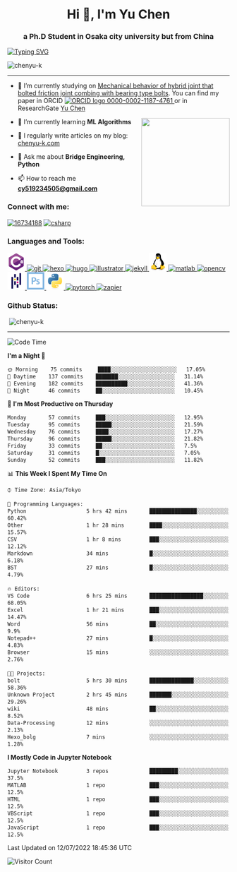<h1 align="center">Hi 👋, I'm Yu Chen 
</h1> 
<h3 align="center">a Ph.D Student in Osaka city university but from China</h3>


[![Typing SVG](https://readme-typing-svg.herokuapp.com?color=E536F7&vCenter=true&lines=Nice+to+meet+you+~~~;I'm+gonna+crash+out+%F0%9F%92%A4)](https://git.io/typing-svg)
<p align="left"> <img src="https://komarev.com/ghpvc/?username=chenyu-k&label=Profile%20views&color=0e75b6&style=flat&color=ff69b4" alt="chenyu-k" /> </p>

---

- 🔭 I’m currently studying on [Mechanical behavior of hybrid joint that bolted friction joint combing with bearing type bolts](https://www.researchgate.net/profile/Yu-Chen-505).  You can find my paper in ORCID <a href="https://orcid.org/0000-0002-1187-4761"> <img alt="ORCID logo" src="https://info.orcid.org/wp-content/uploads/2019/11/orcid_16x16.png" width="16" height="16" /> 0000-0002-1187-4761 </a> or in ResearchGate [Yu Chen](https://www.researchgate.net/profile/Yu-Chen-505)

<img align="right" width="200" height="200" src="https://raw.githubusercontent.com/ChenYu-K/ChenYu-K/main/charts/raining-pixel.gif">
     
- 🌱 I’m currently learning **ML Algorithms**

- 📝 I regularly write articles on my blog: [chenyu-k.com](chenyu-k.com) 
- 💬 Ask me about **Bridge Engineering, Python**

- 📫 How to reach me **cy519234505@gmail.com**


<h3 align="left">Connect with me:</h3>
<p align="left">
<a href="https://stackoverflow.com/users/16734188" target="blank"><img align="center" src="https://raw.githubusercontent.com/rahuldkjain/github-profile-readme-generator/master/src/images/icons/Social/stack-overflow.svg" alt="16734188" height="30" width="40" /></a>
<a href="https://www.researchgate.net/profile/Yu-Chen-505" target="_blank" rel="noreferrer"> <img align="center" src="https://raw.githubusercontent.com/ChenYu-K/ChenYu-K/main/charts/researchgate.svg" alt="csharp" width="35" height="35"/> </a>
</p>



<h3 align="left">Languages and Tools:</h3>
<p align="left"> <a href="https://www.w3schools.com/cs/" target="_blank" rel="noreferrer"> <img src="https://raw.githubusercontent.com/devicons/devicon/master/icons/csharp/csharp-original.svg" alt="csharp" width="40" height="40"/> </a> <a href="https://git-scm.com/" target="_blank" rel="noreferrer"> <img src="https://www.vectorlogo.zone/logos/git-scm/git-scm-icon.svg" alt="git" width="40" height="40"/> </a> <a href="hexo.io/" target="_blank" rel="noreferrer"> <img src="https://www.vectorlogo.zone/logos/hexoio/hexoio-icon.svg" alt="hexo" width="40" height="40"/> </a> <a href="https://gohugo.io/" target="_blank" rel="noreferrer"> <img src="https://api.iconify.design/logos-hugo.svg" alt="hugo" width="40" height="40"/> </a> <a href="https://www.adobe.com/in/products/illustrator.html" target="_blank" rel="noreferrer"> <img src="https://www.vectorlogo.zone/logos/adobe_illustrator/adobe_illustrator-icon.svg" alt="illustrator" width="40" height="40"/> </a> <a href="https://jekyllrb.com/" target="_blank" rel="noreferrer"> <img src="https://www.vectorlogo.zone/logos/jekyllrb/jekyllrb-icon.svg" alt="jekyll" width="40" height="40"/> </a> <a href="https://www.linux.org/" target="_blank" rel="noreferrer"> <img src="https://raw.githubusercontent.com/devicons/devicon/master/icons/linux/linux-original.svg" alt="linux" width="40" height="40"/> </a> <a href="https://www.mathworks.com/" target="_blank" rel="noreferrer"> <img src="https://upload.wikimedia.org/wikipedia/commons/2/21/Matlab_Logo.png" alt="matlab" width="40" height="40"/> </a> <a href="https://opencv.org/" target="_blank" rel="noreferrer"> <img src="https://www.vectorlogo.zone/logos/opencv/opencv-icon.svg" alt="opencv" width="40" height="40"/> </a> <a href="https://pandas.pydata.org/" target="_blank" rel="noreferrer"> <img src="https://raw.githubusercontent.com/devicons/devicon/2ae2a900d2f041da66e950e4d48052658d850630/icons/pandas/pandas-original.svg" alt="pandas" width="40" height="40"/> </a> <a href="https://www.photoshop.com/en" target="_blank" rel="noreferrer"> <img src="https://raw.githubusercontent.com/devicons/devicon/master/icons/photoshop/photoshop-line.svg" alt="photoshop" width="40" height="40"/> </a> <a href="https://www.python.org" target="_blank" rel="noreferrer"> <img src="https://raw.githubusercontent.com/devicons/devicon/master/icons/python/python-original.svg" alt="python" width="40" height="40"/> </a> <a href="https://pytorch.org/" target="_blank" rel="noreferrer"> <img src="https://www.vectorlogo.zone/logos/pytorch/pytorch-icon.svg" alt="pytorch" width="40" height="40"/> </a> <a href="https://zapier.com" target="_blank" rel="noreferrer"> <img src="https://www.vectorlogo.zone/logos/zapier/zapier-icon.svg" alt="zapier" width="40" height="40"/> </a> </p>

<h3 align="left">Github Status:</h3>
<p>&nbsp;<img align="center" src="https://github-readme-stats.vercel.app/api?username=chenyu-k&show_icons=true&locale=en&theme=radical" alt="chenyu-k" /></p>

---

<!--START_SECTION:waka-->
![Code Time](http://img.shields.io/badge/Code%20Time-33%20hrs%206%20mins-blue)

**I'm a Night 🦉** 

```text
🌞 Morning    75 commits     ████░░░░░░░░░░░░░░░░░░░░░   17.05% 
🌆 Daytime    137 commits    ███████░░░░░░░░░░░░░░░░░░   31.14% 
🌃 Evening    182 commits    ██████████░░░░░░░░░░░░░░░   41.36% 
🌙 Night      46 commits     ██░░░░░░░░░░░░░░░░░░░░░░░   10.45%

```
📅 **I'm Most Productive on Thursday** 

```text
Monday       57 commits     ███░░░░░░░░░░░░░░░░░░░░░░   12.95% 
Tuesday      95 commits     █████░░░░░░░░░░░░░░░░░░░░   21.59% 
Wednesday    76 commits     ████░░░░░░░░░░░░░░░░░░░░░   17.27% 
Thursday     96 commits     █████░░░░░░░░░░░░░░░░░░░░   21.82% 
Friday       33 commits     ██░░░░░░░░░░░░░░░░░░░░░░░   7.5% 
Saturday     31 commits     █░░░░░░░░░░░░░░░░░░░░░░░░   7.05% 
Sunday       52 commits     ███░░░░░░░░░░░░░░░░░░░░░░   11.82%

```


📊 **This Week I Spent My Time On** 

```text
⌚︎ Time Zone: Asia/Tokyo

💬 Programming Languages: 
Python                   5 hrs 42 mins       ███████████████░░░░░░░░░░   60.42% 
Other                    1 hr 28 mins        ████░░░░░░░░░░░░░░░░░░░░░   15.57% 
CSV                      1 hr 8 mins         ███░░░░░░░░░░░░░░░░░░░░░░   12.12% 
Markdown                 34 mins             █░░░░░░░░░░░░░░░░░░░░░░░░   6.18% 
BST                      27 mins             █░░░░░░░░░░░░░░░░░░░░░░░░   4.79%

🔥 Editors: 
VS Code                  6 hrs 25 mins       █████████████████░░░░░░░░   68.05% 
Excel                    1 hr 21 mins        ███░░░░░░░░░░░░░░░░░░░░░░   14.47% 
Word                     56 mins             ██░░░░░░░░░░░░░░░░░░░░░░░   9.9% 
Notepad++                27 mins             █░░░░░░░░░░░░░░░░░░░░░░░░   4.83% 
Browser                  15 mins             ░░░░░░░░░░░░░░░░░░░░░░░░░   2.76%

🐱‍💻 Projects: 
bolt                     5 hrs 30 mins       ██████████████░░░░░░░░░░░   58.36% 
Unknown Project          2 hrs 45 mins       ███████░░░░░░░░░░░░░░░░░░   29.26% 
wiki                     48 mins             ██░░░░░░░░░░░░░░░░░░░░░░░   8.52% 
Data-Processing          12 mins             ░░░░░░░░░░░░░░░░░░░░░░░░░   2.13% 
Hexo_bolg                7 mins              ░░░░░░░░░░░░░░░░░░░░░░░░░   1.28%

```

**I Mostly Code in Jupyter Notebook** 

```text
Jupyter Notebook         3 repos             █████████░░░░░░░░░░░░░░░░   37.5% 
MATLAB                   1 repo              ███░░░░░░░░░░░░░░░░░░░░░░   12.5% 
HTML                     1 repo              ███░░░░░░░░░░░░░░░░░░░░░░   12.5% 
VBScript                 1 repo              ███░░░░░░░░░░░░░░░░░░░░░░   12.5% 
JavaScript               1 repo              ███░░░░░░░░░░░░░░░░░░░░░░   12.5%

```



 Last Updated on 12/07/2022 18:45:36 UTC
<!--END_SECTION:waka-->

![Visitor Count](https://profile-counter.glitch.me/ChenYu-K/count.svg)

<!--  -->
<!-- # Powerby -->
<!-- [views-counter](https://github.com/antonkomarev/github-profile-views-counter) -->
<!--  -->
